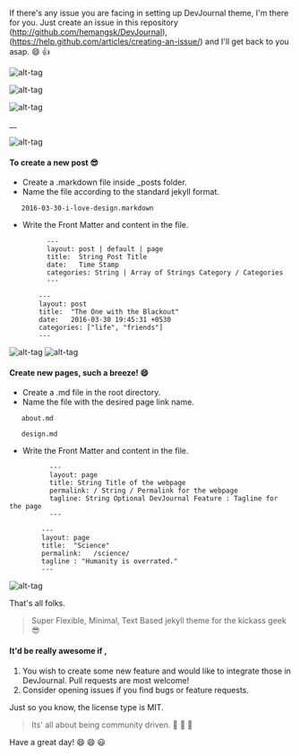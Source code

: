 If there's any issue you are facing in setting up DevJournal theme, I'm there for you. Just create an issue in this repository (http://github.com/hemangsk/DevJournal), (https://help.github.com/articles/creating-an-issue/) and I'll get back to you asap. :smile: :+1:<br>

![alt-tag](https://farm8.staticflickr.com/7062/26385542743_1c7e6b8d9e_o.png) 

![alt-tag](https://farm8.staticflickr.com/7320/26385629583_eac6861c48_o.png)


![alt-tag](https://farm8.staticflickr.com/7300/26895705412_d6365b9a14_o.png)

__

![alt-tag](https://farm8.staticflickr.com/7370/26956762406_cbfa7a2139_o.png)

#### To create a new post :sunglasses:

- Create a .markdown file inside _posts folder.
- Name the file according to the standard jekyll format.
```
   2016-03-30-i-love-design.markdown
```
- Write the Front Matter and content in the file.
    ```
          ---
          layout: post | default | page
          title:  String Post Title
          date:   Time Stamp
          categories: String | Array of Strings Category / Categories 
          ---
    ```
    
    ```
        ---
        layout: post
        title:  "The One with the Blackout"
        date:   2016-03-30 19:45:31 +0530
        categories: ["life", "friends"]
        ---
    ```  


![alt-tag](https://farm8.staticflickr.com/7660/26895189602_170af0a783_o.png)
![alt-tag](https://farm8.staticflickr.com/7594/26385450183_37116c6d32_o.png)


#### Create new pages, such a breeze! :smile:
- Create a .md file in the root directory.
- Name the file with the desired page link name.
```
   about.md
```
```
   design.md
```
- Write the Front Matter and content in the file.
```
          ---
          layout: page
          title: String Title of the webpage
          permalink: / String / Permalink for the webpage
          tagline: String Optional DevJournal Feature : Tagline for the page
          ---
```      
```
        ---
        layout: page
        title:  "Science"
        permalink:   /science/
        tagline : "Humanity is overrated."
        ---
```      

![alt-tag](https://farm8.staticflickr.com/7124/26895188812_65218d8652_o.png)


That's all folks.

>Super Flexible, Minimal, Text Based jekyll theme for the kickass geek :sunglasses:

#### It'd be really awesome if ,<br>
1.  You wish to create some new feature and would like to integrate those in DevJournal. Pull requests are most welcome!
2.  Consider opening issues if you find bugs or feature requests.

Just so you know, the license type is MIT.


>Its' all about being community driven.  :bus: :bus: :dash:

Have a great day!  :smile: :smile: :smiley:

